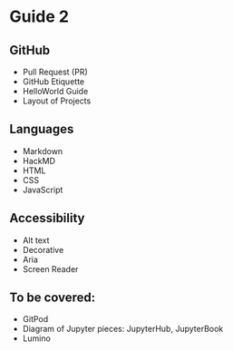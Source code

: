 # Guide 2

## GitHub
* Pull Request (PR)
* GitHub Etiquette 
* HelloWorld Guide
* Layout of Projects

## Languages 
* Markdown 
* HackMD
* HTML
* CSS
* JavaScript

## Accessibility 
* Alt text
* Decorative
* Aria
* Screen Reader 

## To be covered:
* GitPod
* Diagram of Jupyter pieces: JupyterHub, JupyterBook
* Lumino
